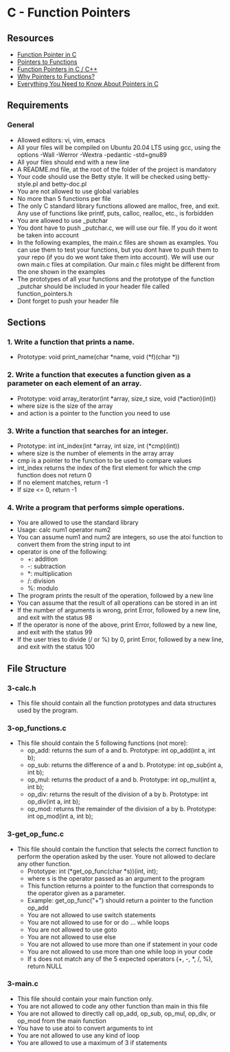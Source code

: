# C - Function Pointers

## Resources
- [Function Pointer in C](#function-pointer-in-c)
- [Pointers to Functions](#pointers-to-functions)
- [Function Pointers in C / C++](#function-pointers-in-c-c)
- [Why Pointers to Functions?](#why-pointers-to-functions)
- [Everything You Need to Know About Pointers in C](#everything-you-need-to-know-about-pointers-in-c)

## Requirements

### General
- Allowed editors: vi, vim, emacs
- All your files will be compiled on Ubuntu 20.04 LTS using gcc, using the options -Wall -Werror -Wextra -pedantic -std=gnu89
- All your files should end with a new line
- A README.md file, at the root of the folder of the project is mandatory
- Your code should use the Betty style. It will be checked using betty-style.pl and betty-doc.pl
- You are not allowed to use global variables
- No more than 5 functions per file
- The only C standard library functions allowed are malloc, free, and exit. Any use of functions like printf, puts, calloc, realloc, etc., is forbidden
- You are allowed to use _putchar
- You dont have to push _putchar.c, we will use our file. If you do it wont be taken into account
- In the following examples, the main.c files are shown as examples. You can use them to test your functions, but you dont have to push them to your repo (if you do we wont take them into account). We will use our own main.c files at compilation. Our main.c files might be different from the one shown in the examples
- The prototypes of all your functions and the prototype of the function _putchar should be included in your header file called function_pointers.h
- Dont forget to push your header file

## Sections

### 1. Write a function that prints a name.
- Prototype: void print_name(char *name, void (*f)(char *))

### 2. Write a function that executes a function given as a parameter on each element of an array.
- Prototype: void array_iterator(int *array, size_t size, void (*action)(int))
- where size is the size of the array
- and action is a pointer to the function you need to use

### 3. Write a function that searches for an integer.
- Prototype: int int_index(int *array, int size, int (*cmp)(int))
- where size is the number of elements in the array array
- cmp is a pointer to the function to be used to compare values
- int_index returns the index of the first element for which the cmp function does not return 0
- If no element matches, return -1
- If size <= 0, return -1

### 4. Write a program that performs simple operations.
- You are allowed to use the standard library
- Usage: calc num1 operator num2
- You can assume num1 and num2 are integers, so use the atoi function to convert them from the string input to int
- operator is one of the following:
  - +: addition
  - -: subtraction
  - *: multiplication
  - /: division
  - %: modulo
- The program prints the result of the operation, followed by a new line
- You can assume that the result of all operations can be stored in an int
- If the number of arguments is wrong, print Error, followed by a new line, and exit with the status 98
- If the operator is none of the above, print Error, followed by a new line, and exit with the status 99
- If the user tries to divide (/ or %) by 0, print Error, followed by a new line, and exit with the status 100

## File Structure

### 3-calc.h
- This file should contain all the function prototypes and data structures used by the program.

### 3-op_functions.c
- This file should contain the 5 following functions (not more):
  - op_add: returns the sum of a and b. Prototype: int op_add(int a, int b);
  - op_sub: returns the difference of a and b. Prototype: int op_sub(int a, int b);
  - op_mul: returns the product of a and b. Prototype: int op_mul(int a, int b);
  - op_div: returns the result of the division of a by b. Prototype: int op_div(int a, int b);
  - op_mod: returns the remainder of the division of a by b. Prototype: int op_mod(int a, int b);

### 3-get_op_func.c
- This file should contain the function that selects the correct function to perform the operation asked by the user. Youre not allowed to declare any other function.
  - Prototype: int (*get_op_func(char *s))(int, int);
  - where s is the operator passed as an argument to the program
  - This function returns a pointer to the function that corresponds to the operator given as a parameter.
  - Example: get_op_func("+") should return a pointer to the function op_add
  - You are not allowed to use switch statements
  - You are not allowed to use for or do ... while loops
  - You are not allowed to use goto
  - You are not allowed to use else
  - You are not allowed to use more than one if statement in your code
  - You are not allowed to use more than one while loop in your code
  - If s does not match any of the 5 expected operators (+, -, *, /, %), return NULL

### 3-main.c
- This file should contain your main function only.
- You are not allowed to code any other function than main in this file
- You are not allowed to directly call op_add, op_sub, op_mul, op_div, or op_mod from the main function
- You have to use atoi to convert arguments to int
- You are not allowed to use any kind of loop
- You are allowed to use a maximum of 3 if statements


